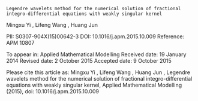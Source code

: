 ```Legendre wavelets method for the numerical solution of fractional integro-differential equations with weakly singular kernel```

Mingxu Yi , Lifeng Wang , Huang Jun

PII: S0307-904X(15)00642-3
DOI: 10.1016/j.apm.2015.10.009
Reference: APM 10807

To appear in: Applied Mathematical Modelling
Received date: 19 January 2014
Revised date: 2 October 2015
Accepted date: 9 October 2015

Please cite this article as: Mingxu Yi , Lifeng Wang , Huang Jun , Legendre wavelets method for
the numerical solution of fractional integro-differential equations with weakly singular kernel, Applied
Mathematical Modelling (2015), doi: 10.1016/j.apm.2015.10.009





